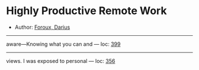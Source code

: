 # Highly Productive Remote Work

* Author: [Foroux, Darius]()









---
aware—Knowing what you can and — loc: [399]()

---
views. I was exposed to personal — loc: [356]()

